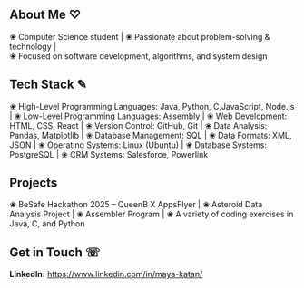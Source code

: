 ##  About Me ♡
❀ Computer Science student | ❀ Passionate about problem-solving & technology |  
❀ Focused on software development, algorithms, and system design  

## Tech Stack ✎
❀ High-Level Programming Languages: Java, Python, C,JavaScript, Node.js  | ❀ Low-Level Programming Languages: Assembly |
❀ Web Development: HTML, CSS, React | ❀ Version Control: GitHub, Git | ❀ Data Analysis: Pandas, Matplotlib |
❀ Database Management: SQL | ❀ Data Formats: XML, JSON | ❀ Operating Systems: Linux (Ubuntu) |
❀ Database Systems: PostgreSQL | ❀ CRM Systems: Salesforce, Powerlink

## Projects  
❀ BeSafe Hackathon 2025 – QueenB X AppsFlyer |
❀ Asteroid Data Analysis Project |
❀ Assembler Program |
❀ A variety of coding exercises in Java, C, and Python

## Get in Touch ☏
**LinkedIn:** https://www.linkedin.com/in/maya-katan/ 
